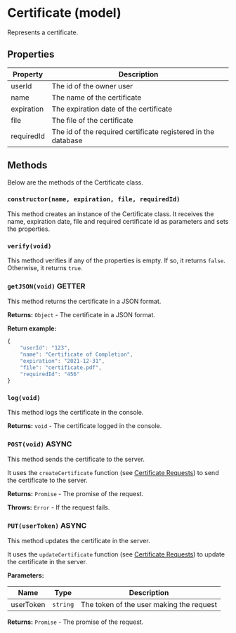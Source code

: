 # Certificate (model)

Represents a certificate.

## Properties

| Property           | Description                                      |
|--------------------|--------------------------------------------------|
| userId                 | The id of the owner user                        |
| name               | The name of the certificate                       |
| expiration        | The expiration date of the certificate            |
| file              | The file of the certificate                       |
| requiredId       | The id of the required certificate registered in the database                |

## Methods

Below are the methods of the Certificate class.

### `constructor(name, expiration, file, requiredId)`

This method creates an instance of the Certificate class. It receives the name, expiration date, file and required certificate id as parameters and sets the properties.

### `verify(void)`

This method verifies if any of the properties is empty. If so, it returns `false`. Otherwise, it returns `true`.

### `getJSON(void)` <Tag color='warning'>GETTER</Tag>

This method returns the certificate in a JSON format.

**Returns:** `Object` - The certificate in a JSON format.

**Return example:**

```javascript
{
    "userId": "123",
    "name": "Certificate of Completion",
    "expiration": "2021-12-31",
    "file": "certificate.pdf",
    "requiredId": "456"
}
```

### `log(void)`

This method logs the certificate in the console.

**Returns:** `void` - The certificate logged in the console.

###  `POST(void)` <Tag>ASYNC</Tag>

This method sends the certificate to the server.

It uses the `createCertificate` function (see [Certificate Requests](../modules/requests/certificate-requests.md)) to send the certificate to the server.

**Returns:** `Promise` - The promise of the request.

**Throws:** `Error` - If the request fails.

### `PUT(userToken)` <Tag>ASYNC</Tag>

This method updates the certificate in the server.

It uses the `updateCertificate` function (see [Certificate Requests](../modules/requests/certificate-requests.md)) to update the certificate in the server.

**Parameters:**

| Name      | Type     | Description                          |
|-----------|----------|--------------------------------------|
| userToken | `string` | The token of the user making the request |

**Returns:** `Promise` - The promise of the request.

